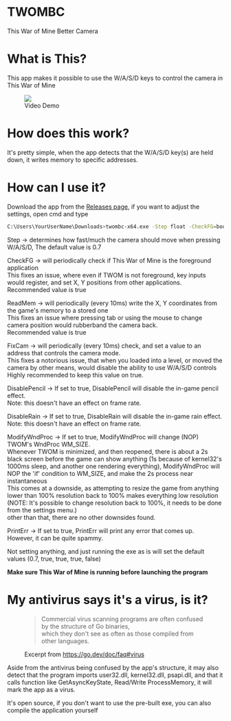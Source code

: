 # TWOMBC

This War of Mine Better Camera

# What is This?

This app makes it possible to use the W/A/S/D keys to control the camera in This War of Mine

<figure>
    <img src="demo.gif">
    <figcaption>Video Demo</figcaption>
</figure>

# How does this work?

It's pretty simple, when the app detects that the W/A/S/D key(s) are held down, it writes memory to specific addresses.

# How can I use it?

Download the app from the [Releases page](https://github.com/cmd777/TWOMBC/releases/latest), if you want to adjust the settings, open cmd and type

```bash
C:\Users\YourUserName\Downloads>twombc-x64.exe -Step float -CheckFG=bool -ReadMem=bool -FixCam=bool -DisablePencil=bool -DisableRain=bool -ModifyWndProc=bool -PrintErr=bool
```

Step -> determines how fast/much the camera should move when pressing W/A/S/D, The default value is 0.7

CheckFG -> will periodically check if This War of Mine is the foreground application<br>This fixes an issue, where even if TWOM is not foreground, key inputs would register, and set X, Y positions from other applications.<br>Recommended value is true

ReadMem -> will periodically (every 10ms) write the X, Y coordinates from the game's memory to a stored one<br>This fixes an issue where pressing tab or using the mouse to change camera position would rubberband the camera back.<br>Recommended value is true

FixCam -> will periodically (every 10ms) check, and set a value to an address that controls the camera mode.<br>This fixes a notorious issue, that when you loaded into a level, or moved the camera by other means, would disable the ability to use W/A/S/D controls<br>Highly recommended to keep this value on true.

DisablePencil -> If set to true, DisablePencil will disable the in-game pencil effect.<br>Note: this doesn't have an effect on frame rate.

DisableRain -> If set to true, DisableRain will disable the in-game rain effect.<br>Note: this doesn't have an effect on frame rate.

ModifyWndProc -> If set to true, ModifyWndProc will change (NOP) TWOM's WndProc WM_SIZE.<br>Whenever TWOM is minimized, and then reopened, there is about a 2s black screen before the game can show anything (1s because of kernel32's 1000ms sleep, and another one rendering everything), ModifyWndProc will NOP the 'if' condition to WM_SIZE, and make the 2s process near instantaneous<br>This comes at a downside, as attempting to resize the game from anything lower than 100% resolution back to 100% makes everything low resolution (NOTE: It's possible to change resolution back to 100%, it needs to be done from the settings menu.)<br> other than that, there are no other downsides found.

PrintErr -> If set to true, PrintErr will print any error that comes up.<br>However, it can be quite spammy.

Not setting anything, and just running the exe as is will set the default values (0.7, true, true, true, false)

**Make sure This War of Mine is running before launching the program**

# My antivirus says it's a virus, is it?

<figure>
    <blockquote>
        <p>
            Commercial virus scanning programs are often confused by the structure of Go binaries, <br> which they don't see as often as those compiled from other languages.
        </p>
    </blockquote>
    <figcaption>Excerpt from <a href="https://go.dev/doc/faq#virus">https://go.dev/doc/faq#virus</a></figcaption>
</figure>

Aside from the antivirus being confused by the app's structure, it may also detect that the program imports user32.dll, kernel32.dll, psapi.dll, and that it calls function like GetAsyncKeyState, Read/Write ProcessMemory, it will mark the app as a virus.

It's open source, if you don't want to use the pre-built exe, you can also compile the application yourself